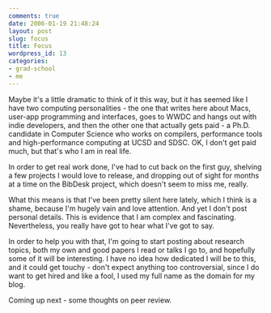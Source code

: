 ```yaml
---
comments: true
date: 2006-01-19 21:48:24
layout: post
slug: focus
title: Focus
wordpress_id: 13
categories:
- grad-school
- me
---
```


Maybe it's a little dramatic to think of it this way, but it has seemed like I have two computing personalities - the one that writes here about Macs, user-app programming and interfaces, goes to WWDC and hangs out with indie developers, and then the other one that actually gets paid - a Ph.D. candidate in Computer Science who works on compilers, performance tools and high-performance computing at UCSD and SDSC. OK, I don't get paid much, but that's who I am in real life.

In order to get real work done, I've had to cut back on the first guy, shelving a few projects I would love to release, and dropping out of sight for months at a time on the BibDesk project, which doesn't seem to miss me, really.

What this means is that I've been pretty silent here lately, which I think is a shame, because I'm hugely vain and love attention. And yet I don't post personal details. This is evidence that I am complex and fascinating. Nevertheless, you really have got to hear what I've got to say.

In order to help you with that, I'm going to start posting about research topics, both my own and good papers I read or talks I go to, and hopefully some of it will be interesting. I have no idea how dedicated I will be to this, and it could get touchy - don't expect anything too controversial, since I do want to get hired and like a fool, I used my full name as the domain for my blog.

Coming up next - some thoughts on peer review.
